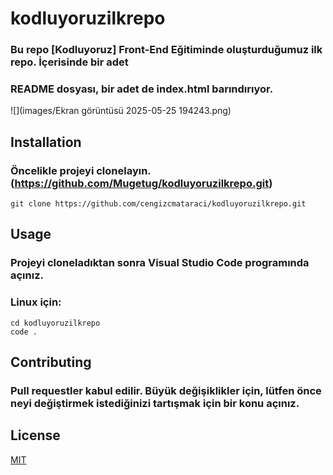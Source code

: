 # kodluyoruzilkrepo

### Bu repo [Kodluyoruz] Front-End Eğitiminde oluşturduğumuz ilk repo. İçerisinde bir adet 
### README dosyası, bir adet de index.html barındırıyor.
![](images/Ekran görüntüsü 2025-05-25 194243.png)

## Installation

### Öncelikle projeyi clonelayın.(https://github.com/Mugetug/kodluyoruzilkrepo.git)

```
git clone https://github.com/cengizcmataraci/kodluyoruzilkrepo.git
```

## Usage 

### Projeyi cloneladıktan sonra Visual Studio Code programında açınız.

### Linux için:

```
cd kodluyoruzilkrepo
code .
```
## Contributing

### Pull requestler kabul edilir. Büyük değişiklikler için, lütfen önce neyi değiştirmek istediğinizi tartışmak için bir konu açınız.

## License

[MIT](https://choosealicense.com/licenses/mit/)
